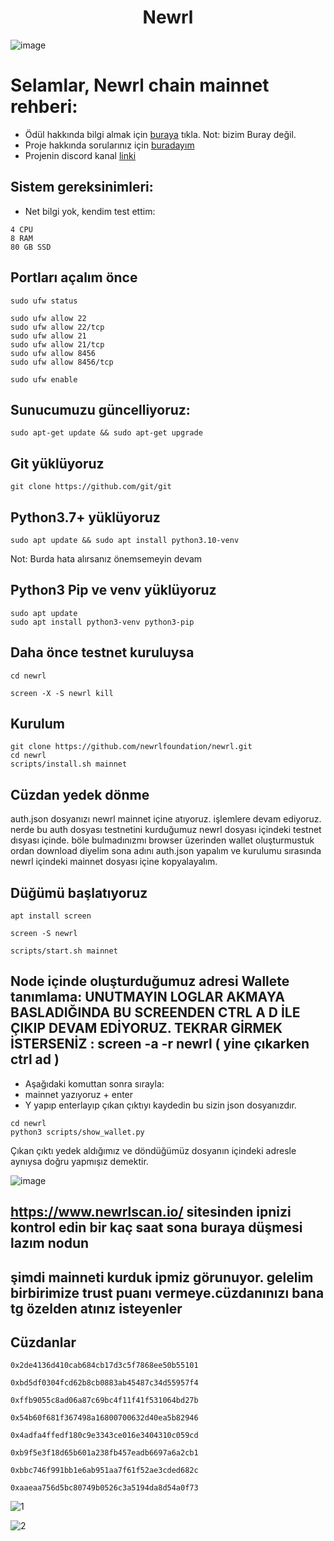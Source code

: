 <h1 align="center"> Newrl </h1>

![image](https://user-images.githubusercontent.com/101149671/194660242-7679c111-df7a-49fd-b9eb-1d83cd5e010f.png)

# Selamlar, Newrl chain mainnet rehberi:

 * Ödül hakkında bilgi almak için [buraya](https://newrl.medium.com/join-newrls-incentivized-testnet-and-earn-newrl-tokens-716e6af7b1b9) tıkla. Not: bizim Buray değil.
 * Proje hakkında sorularınız için [buradayım](discord.gg/ruescommunity)
 * Projenin discord kanal [linki](https://discord.gg/GWVZxuH2)

## Sistem gereksinimleri:

 * Net bilgi yok, kendim test ettim:

```
4 CPU
8 RAM
80 GB SSD
```

## Portları açalım önce
```
sudo ufw status
```
```
sudo ufw allow 22
sudo ufw allow 22/tcp
sudo ufw allow 21
sudo ufw allow 21/tcp
sudo ufw allow 8456
sudo ufw allow 8456/tcp
```
```
sudo ufw enable
```



## Sunucumuzu güncelliyoruz:
```
sudo apt-get update && sudo apt-get upgrade
```

## Git yüklüyoruz
```
git clone https://github.com/git/git
```

## Python3.7+  yüklüyoruz
```
sudo apt update && sudo apt install python3.10-venv
```
Not: Burda hata alırsanız önemsemeyin devam
## Python3 Pip ve venv yüklüyoruz  
```
sudo apt update
sudo apt install python3-venv python3-pip
```

## Daha önce testnet kuruluysa

```
cd newrl
```
```
screen -X -S newrl kill
```

## Kurulum
```
git clone https://github.com/newrlfoundation/newrl.git
cd newrl
scripts/install.sh mainnet
```

## Cüzdan yedek dönme
auth.json dosyanızı newrl mainnet içine atıyoruz. işlemlere devam ediyoruz. nerde bu auth dosyası testnetini kurduğumuz newrl dosyası içindeki testnet dısyası içinde. böle bulmadınızmı browser üzerinden wallet oluşturmustuk ordan download diyelim sona adını auth.json yapalım ve kurulumu sırasında newrl içindeki mainnet dosyası içine kopyalayalım.

## Düğümü başlatıyoruz
```
apt install screen
```

```
screen -S newrl
```

```
scripts/start.sh mainnet
```

## Node içinde oluşturduğumuz adresi Wallete tanımlama:  UNUTMAYIN LOGLAR AKMAYA BASLADIĞINDA BU SCREENDEN CTRL A D İLE ÇIKIP DEVAM EDİYORUZ. TEKRAR GİRMEK İSTERSENİZ : screen -a -r newrl  ( yine çıkarken ctrl ad )

 * Aşağıdaki komuttan sonra sırayla:
 * mainnet yazıyoruz + enter
 * Y yapıp enterlayıp çıkan çıktıyı kaydedin bu sizin json dosyanızdır.

```
cd newrl
python3 scripts/show_wallet.py
```

Çıkan çıktı yedek aldığımız ve döndüğümüz dosyanın içindeki adresle aynıysa doğru yapmışız demektir.

![image](https://user-images.githubusercontent.com/101149671/194666768-2920d230-3f2f-4fbe-89ff-84fc222bfb00.png)


## https://www.newrlscan.io/  sitesinden ipnizi kontrol edin bir kaç saat sona buraya düşmesi lazım nodun

## şimdi mainneti kurduk ipmiz görunuyor. gelelim birbirimize trust puanı vermeye.cüzdanınızı bana tg özelden atınız isteyenler

## Cüzdanlar
```
0x2de4136d410cab684cb17d3c5f7868ee50b55101
```
```
0xbd5df0304fcd62b8cb0883ab45487c34d55957f4
```
```
0xffb9055c8ad06a87c69bc4f11f41f531064bd27b
```
```
0x54b60f681f367498a16800700632d40ea5b82946
```
```
0x4adfa4ffedf180c9e3343ce016e3404310c059cd
```
```
0xb9f5e3f18d65b601a238fb457eadb6697a6a2cb1
```
```
0xbbc746f991bb1e6ab951aa7f61f52ae3cded682c
```
```
0xaaeaa756d5bc80749b0526c3a5194da8d54a0f73
```

![1](https://user-images.githubusercontent.com/91562185/199553273-3859ecc1-b040-447e-8acb-d14f9aa867ce.jpg)

![2](https://user-images.githubusercontent.com/91562185/199553329-3ec31a41-e110-42ef-88a6-9629e506020e.jpg)



